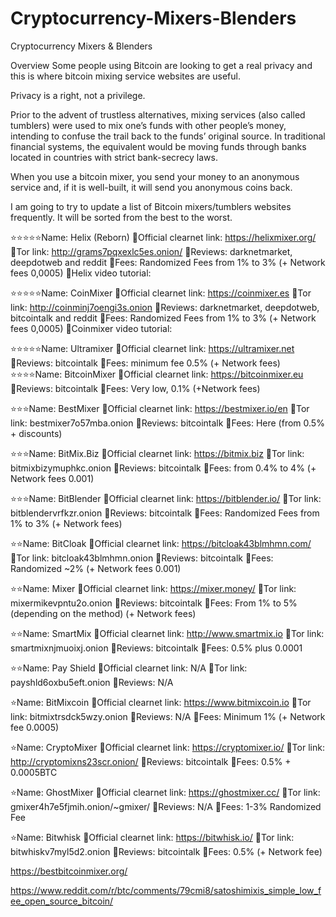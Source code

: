 # Cryptocurrency-Mixers-Blenders
Cryptocurrency Mixers &amp; Blenders

Overview
Some people using Bitcoin are looking to get a real privacy and this is where bitcoin mixing service websites are useful.

Privacy is a right, not a privilege.

Prior to the advent of trustless alternatives, mixing services (also called tumblers) were used to mix one’s funds with other people’s money, intending to confuse the trail back to the funds’ original source. In traditional financial systems, the equivalent would be moving funds through banks located in countries with strict bank-secrecy laws.

When you use a bitcoin mixer, you send your money to an anonymous service and, if it is well-built, it will send you anonymous coins back.

I am going to try to update a list of Bitcoin mixers/tumblers websites frequently. It will be sorted from the best to the worst.


⭐⭐⭐⭐⭐Name: Helix (Reborn)
🔹Official clearnet link: https://helixmixer.org/
🔹Tor link: http://grams7pqxexlc5es.onion/
🔹Reviews: darknetmarket, deepdotweb and reddit
🔹Fees: Randomized Fees from 1% to 3% (+ Network fees 0,0005)
🔹Helix video tutorial:

⭐⭐⭐⭐⭐Name: CoinMixer
🔹Official clearnet link: https://coinmixer.es
🔹Tor link: http://coinminj7oengi3s.onion
🔹Reviews: darknetmarket, deepdotweb, bitcointalk and reddit
🔹Fees: Randomized Fees from 1% to 3% (+ Network fees 0,0005)
🔹Coinmixer video tutorial:

⭐⭐⭐⭐⭐Name: Ultramixer
🔹Official clearnet link: https://ultramixer.net
🔹Reviews: bitcointalk
🔹Fees: minimum fee 0.5% (+ Network fees)
⭐⭐⭐⭐Name: BitcoinMixer
🔹Official clearnet link: https://bitcoinmixer.eu
🔹Reviews: bitcointalk
🔹Fees: Very low, 0.1% (+Network fees)



⭐⭐⭐Name: BestMixer
🔹Official clearnet link: https://bestmixer.io/en
🔹Tor link: bestmixer7o57mba.onion
🔹Reviews: bitcointalk
🔹Fees: Here (from 0.5% + discounts)

⭐⭐⭐Name: BitMix.Biz
🔹Official clearnet link: https://bitmix.biz
🔹Tor link: bitmixbizymuphkc.onion
🔹Reviews: bitcointalk
🔹Fees: from 0.4% to 4% (+ Network fees 0.001)

⭐⭐⭐Name: BitBlender
🔹Official clearnet link: https://bitblender.io/
🔹Tor link: bitblendervrfkzr.onion
🔹Reviews: bitcointalk
🔹Fees: Randomized Fees from 1% to 3% (+ Network fees)

⭐⭐Name: BitCloak
🔹Official clearnet link: https://bitcloak43blmhmn.com/
🔹Tor link: bitcloak43blmhmn.onion
🔹Reviews: bitcointalk
🔹Fees: Randomized ~2% (+ Network fees 0.001)

⭐⭐Name: Mixer
🔹Official clearnet link: https://mixer.money/
🔹Tor link: mixermikevpntu2o.onion
🔹Reviews: bitcointalk
🔹Fees: From 1% to 5% (depending on the method) (+ Network fees)

⭐⭐Name: SmartMix
🔹Official clearnet link: http://www.smartmix.io
🔹Tor link: smartmixnjmuoixj.onion
🔹Reviews: bitcointalk
🔹Fees: 0.5% plus 0.0001

⭐⭐Name: Pay Shield
🔹Official clearnet link: N/A
🔹Tor link: payshld6oxbu5eft.onion
🔹Reviews: N/A

⭐Name: BitMixcoin
🔹Official clearnet link: https://www.bitmixcoin.io
🔹Tor link: bitmixtrsdck5wzy.onion
🔹Reviews: N/A
🔹Fees: Minimum 1% (+ Network fee 0.0005)

⭐Name: CryptoMixer
🔹Official clearnet link: https://cryptomixer.io/
🔹Tor link: http://cryptomixns23scr.onion/
🔹Reviews: bitcointalk
🔹Fees: 0.5% + 0.0005BTC

⭐Name: GhostMixer
🔹Official clearnet link: https://ghostmixer.cc/
🔹Tor link: gmixer4h7e5fjmih.onion/~gmixer/
🔹Reviews: N/A
🔹Fees: 1-3% Randomized Fee

⭐Name: Bitwhisk
🔹Official clearnet link: https://bitwhisk.io/
🔹Tor link: bitwhiskv7myl5d2.onion
🔹Reviews: bitcointalk
🔹Fees: 0.5% (+ Network fee)

https://bestbitcoinmixer.org/

https://www.reddit.com/r/btc/comments/79cmi8/satoshimixis_simple_low_fee_open_source_bitcoin/

